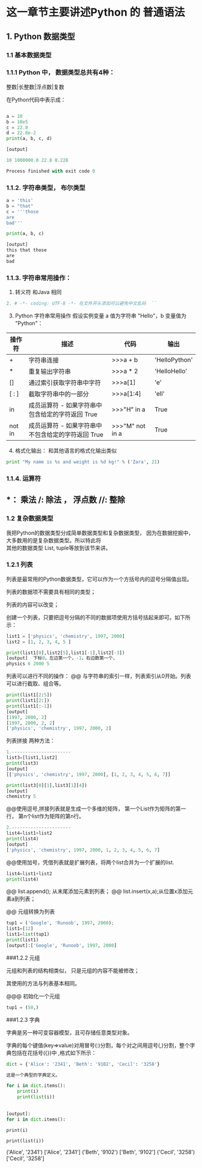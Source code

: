 # 这一章节主要讲述Python 的 普通语法


## 1. Python 数据类型
### 1.1 基本数据类型
###  1.1.1 Python 中， 数据类型总共有4种：
 整数|长整数|浮点数|复数

在Python代码中表示成：
```Python

a = 10
b = 10e5
c = 22.8
d = 22.8e-2
print(a, b, c, d)

[output]

10 1000000.0 22.8 0.228

Process finished with exit code 0

```
### 1.1.2. 字符串类型， 布尔类型
```Python
a = 'this'
b = "that"
c = '''those
are 
bad'''

print(a, b, c)

[output]
this that those
are 
bad
```
### 1.1.3. 字符串常用操作：

1. 转义符 和Java 相同 

```Python 
2. # -*- coding: UTF-8 -*- 在文件开头添加可以避免中文乱码  ``
```

3. Python 字符串常用操作
假设实例变量 a 值为字符串 "Hello"，b 变量值为 "Python"：

|操作符 | 描述  | 代码  | 输出|
|------------- | ------------- | ------------- | -------------|
|+ | 字符串连接 | >>>a + b | 'HelloPython'|
|* | 重复输出字符串  | >>>a * 2 | 'HelloHello'|
| []	|通过索引获取字符串中字符	|	>>>a[1]	|	'e'|
| [ : ]|	截取字符串中的一部分	|	>>>a[1:4]	| 'ell'|
|in	| 成员运算符 - 如果字符串中包含给定的字符返回 True	| >>>"H" in a | True |
|not in	| 成员运算符 - 如果字符串中不包含给定的字符返回 True | >>>"M" not in a | True |

4. 格式化输出： 和其他语言的格式化输出类似
```Python
print "My name is %s and weight is %d kg!" % ('Zara', 21)
```

### 1.1.4. 运算符

*： 乘法
/: 除法 ， 浮点数
//: 整除
----------------------------------------------------------------------------------
### 1.2 复杂数据类型
我把Python的数据类型分成简单数据类型和复杂数据类型， 因为在数据挖掘中， 大多数用的是复杂数据类型。所以特此将</br>
其他的数据类型 List, tuple等放到该节来讲。

### 1.2.1 列表

列表是最常用的Python数据类型，它可以作为一个方括号内的逗号分隔值出现。

列表的数据项不需要具有相同的类型；

列表的内容可以改变；

创建一个列表，只要把逗号分隔的不同的数据项使用方括号括起来即可。如下所示：
```Python
list1 = ['physics', 'chemistry', 1997, 2000]
list2 = [1, 2, 3, 4, 5 ]

print(list1[0],list2[5],list1[-1],list2[-3])
[output]  下标0，左边第一个，-1，右边数第一个，
physics 6 2000 5
```
列表可以进行不同的操作：
@@ 与字符串的索引一样，列表索引从0开始。列表可以进行截取、组合等。
```Python
print(list1[2:5])
print(list1[2:])
print(list1[:-1])
[output]
[1997, 2000, 2]
[1997, 2000, 2, 2]
['physics', 'chemistry', 1997, 2000, 2]
```

列表拼接 两种方法：

```Python 
1.----------------------
list3=[list1,list2]
print(list3)
[output]
[['physics', 'chemistry', 1997, 2000], [1, 2, 3, 4, 5, 6, 7]]

print(list3[0][1],list3[1][4])
[output] 
chemistry 5
```

@@使用逗号,拼接列表就是生成一个多维的矩阵， 第一个List作为矩阵的第一行， 第n个list作为矩阵的第n行。


```Python
2.----------------------
list4=list1+list2
print(list4)
[output]
['physics', 'chemistry', 1997, 2000, 1, 2, 3, 4, 5, 6, 7]
```
@@使用加号，凭借列表就是扩展列表，将两个list合并为一个扩展的list.


```Python
list4=list1+list2
print(list4)
```

@@ list.append(); 从末尾添加元素到列表；
@@ list.insert(x,a);从位置x添加元素a到列表；

@@ 元组转换为列表

```Python
tup1 = ('Google', 'Runoob', 1997, 2000);
list1=[12]
list1=list(tup1)
print(list1)
[output]:['Google', 'Runoob', 1997, 2000]
```

###1.2.2 元组

元组和列表的结构相类似， 只是元组的内容不能被修改；

其使用的方法与列表基本相同。

@@@ 初始化一个元组

```Python
tup1 = (50,)
```

###1.2.3 字典

字典是另一种可变容器模型，且可存储任意类型对象。

字典的每个键值(key=>value)对用冒号(:)分割，每个对之间用逗号(,)分割，整个字典包括在花括号({})中 ,格式如下所示：

```Python
dict = {'Alice': '2341', 'Beth': '9102', 'Cecil': '3258'}

这是一个典型的字典定义。

for i in dict.items():
    print(i)
    print(list(i))
    
    
[output]:
for i in dict.items():
```






    print(i)

    print(list(i))

('Alice', '2341')
['Alice', '2341']
('Beth', '9102')
['Beth', '9102']
('Cecil', '3258')
['Cecil', '3258']



